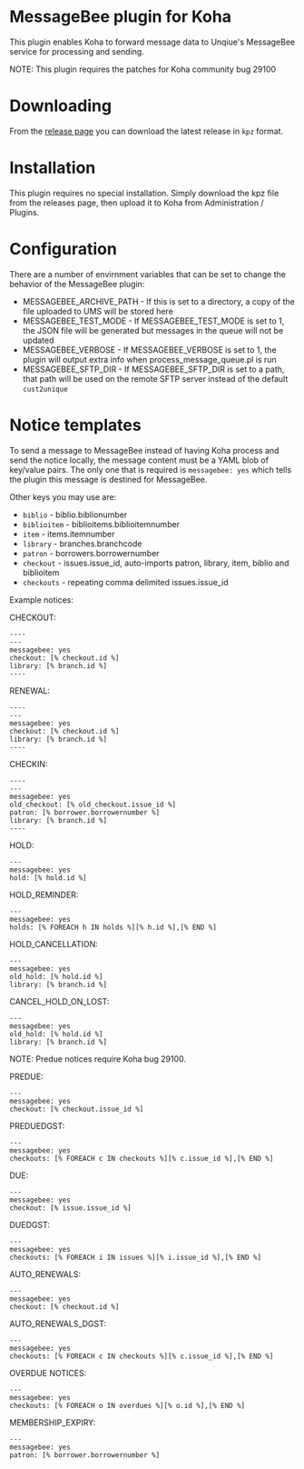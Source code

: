 # MessageBee plugin for Koha

This plugin enables Koha to forward message data to Unqiue's MessageBee service for processing and sending.

NOTE: This plugin requires the patches for Koha community bug 29100

# Downloading

From the [release page](https://github.com/bywatersolutions/koha-plugin-message-bee/releases) you can download the latest release in `kpz` format.

# Installation

This plugin requires no special installation. Simply download the kpz file from the releases page, then upload it to Koha from Administration / Plugins.

# Configuration

There are a number of envirnment variables that can be set to change the behavior of the MessageBee plugin:
* MESSAGEBEE_ARCHIVE_PATH - If this is set to a directory, a copy of the file uploaded to UMS will be stored here
* MESSAGEBEE_TEST_MODE - If MESSAGEBEE_TEST_MODE is set to 1, the JSON file will be generated but messages in the queue will not be updated
* MESSAGEBEE_VERBOSE - If MESSAGEBEE_VERBOSE is set to 1, the plugin will output extra info when process_message_queue.pl is run
* MESSAGEBEE_SFTP_DIR - If MESSAGEBEE_SFTP_DIR is set to a path, that path will be used on the remote SFTP server instead of the default `cust2unique`

# Notice templates

To send a message to MessageBee instead of having Koha process and send the notice locally,
the message content must be a YAML blob of key/value pairs. The only one that is required
is `messagebee: yes` which tells the plugin this message is destined for MessageBee.

Other keys you may use are:
* `biblio` - biblio.biblionumber
* `biblioitem` - biblioitems.biblioitemnumber
* `item` - items.itemnumber
* `library` - branches.branchcode
* `patron` - borrowers.borrowernumber
* `checkout` - issues.issue_id, auto-imports patron, library, item, biblio and biblioitem
* `checkouts` - repeating comma delimited issues.issue_id

Example notices:

CHECKOUT:
```
----
---
messagebee: yes
checkout: [% checkout.id %]
library: [% branch.id %]
----
```

RENEWAL:
```
----
---
messagebee: yes
checkout: [% checkout.id %]
library: [% branch.id %]
----
```

CHECKIN:
```
----
---
messagebee: yes
old_checkout: [% old_checkout.issue_id %]
patron: [% borrower.borrowernumber %]
library: [% branch.id %]
----
```

HOLD:
```
---
messagebee: yes
hold: [% hold.id %]
```

HOLD_REMINDER:
```
---
messagebee: yes
holds: [% FOREACH h IN holds %][% h.id %],[% END %]
```

HOLD_CANCELLATION:
```
---
messagebee: yes
old_hold: [% hold.id %]
library: [% branch.id %]
```

CANCEL_HOLD_ON_LOST:
```
---
messagebee: yes
old_hold: [% hold.id %]
library: [% branch.id %]
```

NOTE: Predue notices require Koha bug 29100.

PREDUE:
```
---
messagebee: yes
checkout: [% checkout.issue_id %]
```

PREDUEDGST:
```
---
messagebee: yes
checkouts: [% FOREACH c IN checkouts %][% c.issue_id %],[% END %]
```

DUE:
```
---
messagebee: yes
checkout: [% issue.issue_id %]
```

DUEDGST:
```
---
messagebee: yes
checkouts: [% FOREACH i IN issues %][% i.issue_id %],[% END %]
```

AUTO_RENEWALS:
```
---
messagebee: yes
checkout: [% checkout.id %]
```

AUTO_RENEWALS_DGST:
```
---
messagebee: yes
checkouts: [% FOREACH c IN checkouts %][% c.issue_id %],[% END %]
```

OVERDUE NOTICES:
```
---
messagebee: yes
checkouts: [% FOREACH o IN overdues %][% o.id %],[% END %]
```

MEMBERSHIP_EXPIRY:
```
---
messagebee: yes
patron: [% borrower.borrowernumber %]
```
